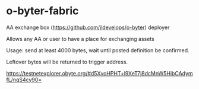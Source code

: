 # o-byter-fabric
AA exchange box (https://github.com/jldevelops/o-byter) deployer

Allows any AA or user to have a place for exchanging assets

Usage: send at least 4000 bytes, wait until posted definition be confirmed.

Leftover bytes will be returned to trigger address.

https://testnetexplorer.obyte.org/#d5XvoHPHT+l9XeT7j8dcMnW5HibCAdymfL/nqS4cy90=
